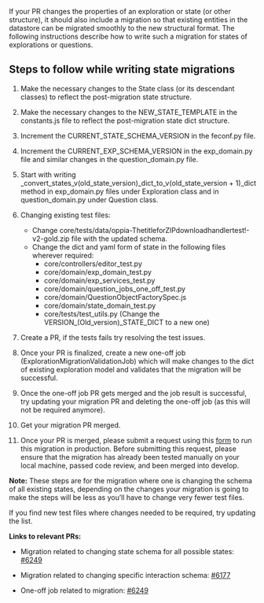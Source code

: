 If your PR changes the properties of an exploration or state (or other structure), it should also include a migration so that existing entities in the datastore can be migrated smoothly to the new structural format. The following instructions describe how to write such a migration for states of explorations or questions.

## Steps to follow while writing state migrations
1. Make the necessary changes to the State class (or its descendant classes) to reflect the post-migration state structure.
2. Make the necessary changes to the NEW_STATE_TEMPLATE in the constants.js file to reflect the post-migration state dict structure.
3. Increment the CURRENT_STATE_SCHEMA_VERSION in the feconf.py file.
4. Increment the CURRENT_EXP_SCHEMA_VERSION in the exp_domain.py file and similar changes in the question_domain.py file.
5. Start with writing _convert_states_v(old_state_version)_dict_to_v(old_state_version + 1)_dict method in exp_domain.py files under Exploration class and in question_domain.py under Question class.
6. Changing existing test files:
   - Change core/tests/data/oppia-ThetitleforZIPdownloadhandlertest!-v2-gold.zip file with the updated schema.
   - Change the dict and yaml form of state in the following files wherever required:
     - core/controllers/editor_test.py
     - core/domain/exp_domain_test.py
     - core/domain/exp_services_test.py
     - core/domain/question_jobs_one_off_test.py
     - core/domain/QuestionObjectFactorySpec.js
     - core/domain/state_domain_test.py
     - core/tests/test_utils.py (Change the VERSION_(Old_version)_STATE_DICT to a new one)

7. Create a PR, if the tests fails try resolving the test issues.
8. Once your PR is finalized, create a new one-off job (ExplorationMigrationValidationJob) which will make changes to the dict of existing exploration model and validates that the migration will be successful.
9. Once the one-off job PR gets merged and the job result is successful, try updating your migration PR and deleting the one-off job (as this will not be required anymore).
10. Get your migration PR merged.
11. Once your PR is merged, please submit a request using this [form](https://docs.google.com/forms/d/e/1FAIpQLSfvYWscAn18ok06An1oQ54h1VmBHfCX8uuuV01kIvY9WX0-Ug/viewform) to run this migration in production. Before submitting this request, please ensure that the migration has already been tested manually on your local machine, passed code review, and been merged into develop.

**Note:** These steps are for the migration where one is changing the schema of all existing states, depending on the changes your migration is going to make the steps will be less as you’ll have to change very fewer test files.

If you find new test files where changes needed to be required, try updating the list. 

**Links to relevant PRs:**
 - Migration related to changing state schema for all possible states: [#6249](https://github.com/oppia/oppia/pull/6249)

 - Migration related to changing specific interaction schema: [#6177](https://github.com/oppia/oppia/pull/6177)
 - One-off job related to migration: [#6249](https://github.com/oppia/oppia/pull/6249)